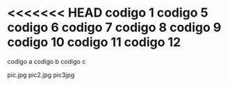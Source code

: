 <<<<<<< HEAD
codigo 1
codigo 5
codigo 6
codigo 7
codigo 8
codigo 9
codigo 10
codigo 11
codigo 12
=======
codigo a
codigo b
codigo c

pic.jpg
pic2.jpg
pic3jpg